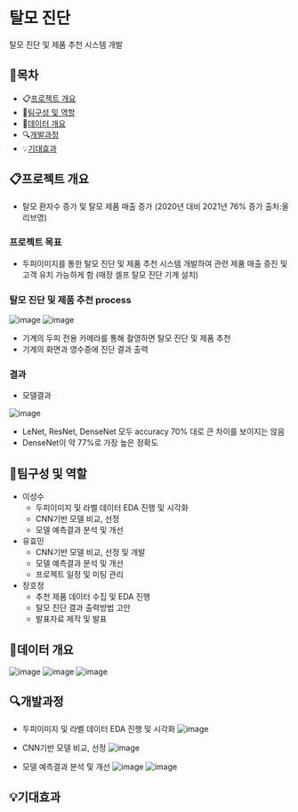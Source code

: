 # 탈모 진단
탈모 진단 및 제품 추천 시스템 개발

## 📃목차
* 📋[프로젝트 개요](#프로젝트-개요)
* 🙋[팀구성 및 역할](#팀구성-및-역할)
* 📁[데이터 개요](#데이터-개요)
* 🔍[개발과정](#개발과정)
* 💡[기대효과](#기대효과)
  
## 📋프로젝트 개요
* 탈모 환자수 증가 및 탈모 제품 매출 증가 (2020년 대비 2021년 76% 증가 출처:올리브영)


### 프로젝트 목표
* 두피이미지를 통한 탈모 진단 및 제품 추천 시스템 개발하여 관련 제품 매출 증진 및 고객 유치 가능하게 함 (매장 셀프 탈모 진단 기계 설치)


### 탈모 진단 및 제품 추천 process

![image](https://github.com/justdoit93/hair_loss/assets/129941418/c82fc56f-2548-4cc9-8238-34a3528b5086)
![image](https://github.com/justdoit93/hair_loss/assets/129941418/f3a9c7b9-d773-42fb-a2e4-7c83009d0e78)

* 기계의 두피 전용 카메라를 통해 촬영하면 탈모 진단 및 제품 추천
* 기계의 화면과 영수증에 진단 결과 출력

### 결과

* 모델결과
  
![image](https://github.com/justdoit93/hair_loss/assets/129941418/8dd5eaae-1e55-4d4d-a942-3936418179e4)

  * LeNet, ResNet, DenseNet 모두 accuracy 70% 대로 큰 차이를 보이지는 않음
  * DenseNet이 약 77%로 가장 높은 정확도

## 🙋팀구성 및 역할
* 이성수
  * 두피이미지 및 라벨 데이터 EDA 진행 및 시각화
  * CNN기반 모델 비교, 선정
  * 모델 예측결과 분석 및 개선
* 유효민
  * CNN기반 모델 비교, 선정 및 개발
  * 모델 예측결과 분석 및 개선
  * 프로젝트 일정 및 미팅 관리
* 장호정
  * 추천 제품 데이터 수집 및 EDA 진행
  * 탈모 진단 결과 출력방법 고안
  * 발표자료 제작 및 발표
## 📁데이터 개요
![image](https://github.com/justdoit93/illegal_right_turn_detection/assets/129941418/3f849e94-7e1a-45dc-9ee6-e51bc232ccc0)
![image](https://github.com/justdoit93/illegal_right_turn_detection/assets/129941418/f1f93eab-8b6c-4723-91df-d7a0184ab54d)
![image](https://github.com/justdoit93/illegal_right_turn_detection/assets/129941418/97223c9c-5681-4952-b201-6fa51c969f11)
## 🔍개발과정
* 두피이미지 및 라벨 데이터 EDA 진행 및 시각화
![image](https://github.com/justdoit93/hair_loss/assets/129941418/5799fbfd-b733-434e-a76c-017e53fc9523)

* CNN기반 모델 비교, 선정
![image](https://github.com/justdoit93/hair_loss/assets/129941418/66c9794d-8dbb-4901-9de5-3286f8c1581c)

* 모델 예측결과 분석 및 개선
![image](https://github.com/justdoit93/hair_loss/assets/129941418/97f7171e-414d-48c3-ad95-bdb7b482d21a)
![image](https://github.com/justdoit93/hair_loss/assets/129941418/eb51dffe-0626-45b0-96ca-69b7459bee0e)

## 💡기대효과

